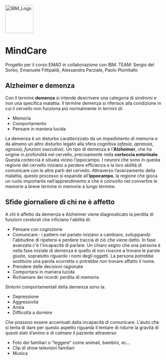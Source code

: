 <a href="https://www.ibm.com/it-it" target="blank"><img align="center" src="https://www.ibm.com/brand/experience-guides/developer/8f4e3cc2b5d52354a6d43c8edba1e3c9/02_8-bar-reverse.svg" alt="IBM_Logo" height="90" width="90" /></a>

# MindCare
Progetto per il corso EMAD in collaborazione con IBM. TEAM: Sergio del Sorbo, Emanuele Fittipaldi, Alessandra Parziale, Paolo Plomitallo

## Alzheimer e demenza

Con il termine **demenza** si intende descrivere una categoria di sindromi e non una specifica malattia. Il termine demenza si riferisce alla condizione in cui il cervello non funziona più normalmente in termini di:

- Memoria
- Comportamento
- Pensare in maniera lucida

La demenza è un disturbo caratterizzato da un impedimento di memoria e da almeno un altro disturbo legato alla sfera cognitiva (*afasia*, *aprassia*, *agnosia*, *funzioni esecutive*). Un tipo di demenza è l’**Alzheimer**, che ha origine in profondità nel cervello, precisamente nella **corteccia entorinale**. Questa corteccia è situata vicino l’ippocampo. I neuroni che sono in questa regione del cervello iniziano a perdere efficienza e la loro abilità di comunicare con le altre parti del cervello. Attraverso l’avanzamento della malattia, questo processo si espande all’**ippocampo**, la regione che gioca un ruolo importante nell’apprendimento e che è coinvolto nel convertire le memorie a breve termine in memorie a lungo termine.

## Sfide giornaliere di chi ne è affetto

A chi è affetto da demenza e Alzheimer viene diagnosticato la perdita di funzioni cerebrali che inficiano l'abilità di:

- Pensare con cognizione
- Comunicare : i pattern nel parlato iniziano a cambiare, sviluppando l'abitudine di ripetersi e perdere traccia di ciò che viene detto. In fase avanzata c'è l'incapacità di parlare. Un chiaro segno che una persona è nella fase iniziale di demenza è quello di non riuscire a trovare le parole giuste, sopratutto riguardo i nomi degli oggetti. La persona potrebbe sostituire una parola scorretta o potrebbe non trovare affatto il nome.
- Prendere delle decisioni ragionate
- Comportarsi in maniera lucida
- Richiamare dei ricordi: perdita di memoria

Sintomi comportamentali della demenza sono la:

- Depressione
- Aggressività
- Ansia
- Difficoltà a dormire

Che possono essere accentuati dalla incapacità di comunicare. L’aiuto che si tenta di dare per questo aspetto riguarda il tentare di ridurre la gravità di questi stati d’animo e di calmare il paziente attraverso:

- Foto dei familiari o "leggere" come animali, bambini, ec...
- Clip di show televisivi familiari
- Musica
